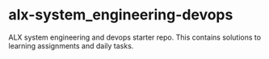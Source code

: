 # alx-system_engineering-devops
ALX system engineering and devops starter repo. This contains solutions to learning assignments and daily tasks.
